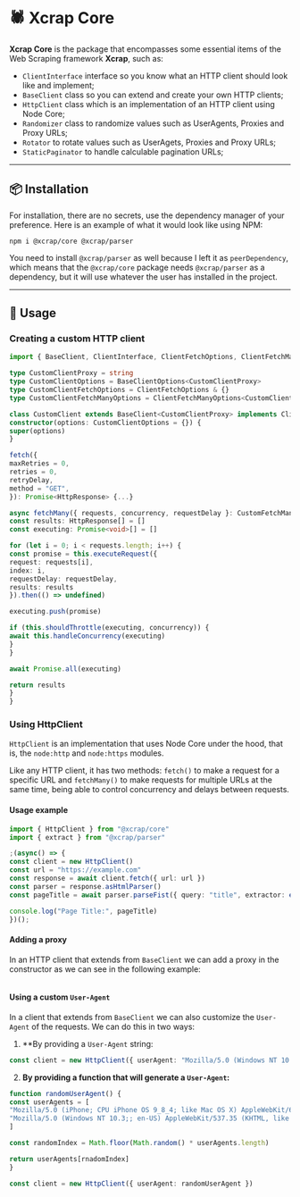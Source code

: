 # 🕷️ Xcrap Core

**Xcrap Core** is the package that encompasses some essential items of the Web Scraping framework **Xcrap**, such as:

- `ClientInterface` interface so you know what an HTTP client should look like and implement;
- `BaseClient` class so you can extend and create your own HTTP clients;
- `HttpClient` class which is an implementation of an HTTP client using Node Core;
- `Randomizer` class to randomize values ​​such as UserAgents, Proxies and Proxy URLs;
- `Rotator` to rotate values ​​such as UserAgets, Proxies and Proxy URLs;
- `StaticPaginator` to handle calculable pagination URLs;

---
## 📦 Installation

For installation, there are no secrets, use the dependency manager of your preference. Here is an example of what it would look like using NPM:

```
npm i @xcrap/core @xcrap/parser
```

You need to install `@xcrap/parser` as well because I left it as `peerDependency`, which means that the `@xcrap/core` package needs `@xcrap/parser` as a dependency, but it will use whatever the user has installed in the project.

---

## 🚀 Usage

### Creating a custom HTTP client

```ts
import { BaseClient, ClientInterface, ClientFetchOptions, ClientFetchManyOptions, HttpResponse } from "@xcrap/core"

type CustomClientProxy = string
type CustomClientOptions = BaseClientOptions<CustomClientProxy>
type CustomClientFetchOptions = ClientFetchOptions & {}
type CustomClientFetchManyOptions = ClientFetchManyOptions<CustomClientFetchOptions>

class CustomClient extends BaseClient<CustomClientProxy> implements ClientInterface { 
constructor(options: CustomClientOptions = {}) { 
super(options) 
} 

fetch({ 
maxRetries = 0, 
retries = 0, 
retryDelay, 
method = "GET",
}): Promise<HttpResponse> {...} 

async fetchMany({ requests, concurrency, requestDelay }: CustomFetchManyOptions): Promise<HttpResponse[]> { 
const results: HttpResponse[] = [] 
const executing: Promise<void>[] = [] 

for (let i = 0; i < requests.length; i++) { 
const promise = this.executeRequest({ 
request: requests[i], 
index: i, 
requestDelay: requestDelay, 
results: results 
}).then(() => undefined)

executing.push(promise)

if (this.shouldThrottle(executing, concurrency)) {
await this.handleConcurrency(executing)
}
}

await Promise.all(executing)

return results
}
}
```

### Using HttpClient

`HttpClient` is an implementation that uses Node Core under the hood, that is, the `node:http` and `node:https` modules.

Like any HTTP client, it has two methods: `fetch()` to make a request for a specific URL and `fetchMany()` to make requests for multiple URLs at the same time, being able to control concurrency and delays between requests.

#### Usage example

```ts
import { HttpClient } from "@xcrap/core"
import { extract } from "@xcrap/parser"

;(async() => { 
const client = new HttpClient() 
const url = "https://example.com" 
const response = await client.fetch({ url: url }) 
const parser = response.asHtmlParser() 
const pageTitle = await parser.parseFist({ query: "title", extractor: extract("innerText") }) 

console.log("Page Title:", pageTitle)
})();
```

#### Adding a proxy

In an HTTP client that extends from `BaseClient` we can add a proxy in the constructor as we can see in the following example:

```ts
```

#### Using a custom `User-Agent`

In a client that extends from `BaseClient` we can also customize the `User-Agent` of the requests. We can do this in two ways:

1. **By providing a `User-Agent` string:

```ts
const client = new HttpClient({ userAgent: "Mozilla/5.0 (Windows NT 10.0; Win64; x64) AppleWebKit/537.36 (KHTML, like Gecko) Chrome/134.0.0.0 Safari/537.36" })
```

2. **By providing a function that will generate a `User-Agent`:**

```ts
function randomUserAgent() {
const userAgents = [
"Mozilla/5.0 (iPhone; CPU iPhone OS 9_8_4; like Mac OS X) AppleWebKit/603.37 (KHTML, like Gecko) Chrome/54.0.1244.188 Mobile Safari/601.5", 
"Mozilla/5.0 (Windows NT 10.3;; en-US) AppleWebKit/537.35 (KHTML, like Gecko) Chrome/47.0.1707.185 Safari/601" 
] 

const randomIndex = Math.floor(Math.random() * userAgents.length) 

return userAgents[rnadomIndex]
}

const client = new HttpClient({ userAgent: randomUserAgent })
```